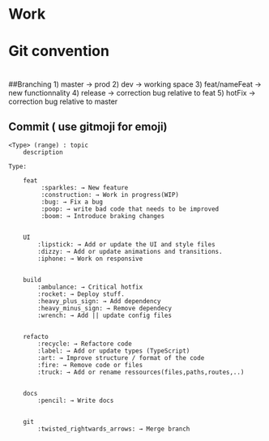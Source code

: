 # Work
#
#
# Git convention
#    
##Branching
    1) master → prod
    2) dev → working space
    3) feat/nameFeat → new functionnality
    4) release → correction bug relative to feat
    5) hotFix → correction bug relative to master
    
##    
## Commit ( use gitmoji for emoji)

    <Type> (range) : topic
        description

    Type: 
    
        feat    
             :sparkles: → New feature
             :construction: → Work in progress(WIP)
             :bug: → Fix a bug
             :poop: → write bad code that needs to be improved   
             :boom: → Introduce braking changes
             
             
        UI
            :lipstick: → Add or update the UI and style files
            :dizzy: → Add or update animations and transitions.
            :iphone: → Work on responsive
          
          
        build
            :ambulance: → Critical hotfix
            :rocket: → Deploy stuff.
            :heavy_plus_sign: → Add dependency
            :heavy_minus_sign: → Remove dependecy
            :wrench: → Add || update config files
            
            
        refacto
            :recycle: → Refactore code
            :label: → Add or update types (TypeScript)
            :art: → Improve structure / format of the code
            :fire: → Remove code or files
            :truck: → Add or rename ressources(files,paths,routes,..)
            
            
        docs
            :pencil: → Write docs
            
            
        git
            :twisted_rightwards_arrows: → Merge branch